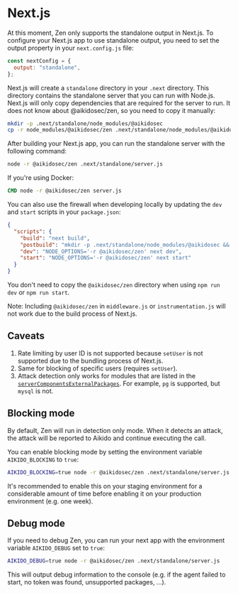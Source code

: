 # Next.js

At this moment, Zen only supports the standalone output in Next.js. To configure your Next.js app to use standalone output, you need to set the output property in your `next.config.js` file:

```js
const nextConfig = {
  output: "standalone",
};
```

Next.js will create a `standalone` directory in your `.next` directory. This directory contains the standalone server that you can run with Node.js. Next.js will only copy dependencies that are required for the server to run. It does not know about @aikidosec/zen, so you need to copy it manually:

```sh
mkdir -p .next/standalone/node_modules/@aikidosec
cp -r node_modules/@aikidosec/zen .next/standalone/node_modules/@aikidosec
```

After building your Next.js app, you can run the standalone server with the following command:

```sh
node -r @aikidosec/zen .next/standalone/server.js
```

If you're using Docker:

```Dockerfile
CMD node -r @aikidosec/zen server.js
```

You can also use the firewall when developing locally by updating the `dev` and `start` scripts in your `package.json`:

```json
{
  "scripts": {
    "build": "next build",
    "postbuild": "mkdir -p .next/standalone/node_modules/@aikidosec && cp -r node_modules/@aikidosec/zen .next/standalone/node_modules/@aikidosec",
    "dev": "NODE_OPTIONS='-r @aikidosec/zen' next dev",
    "start": "NODE_OPTIONS='-r @aikidosec/zen' next start"
  }
}
```

You don't need to copy the `@aikidosec/zen` directory when using `npm run dev` or `npm run start`.

Note: Including `@aikidosec/zen` in `middleware.js` or `instrumentation.js` will not work due to the build process of Next.js.

## Caveats

1. Rate limiting by user ID is not supported because `setUser` is not supported due to the bundling process of Next.js.
2. Same for blocking of specific users (requires `setUser`).
3. Attack detection only works for modules that are listed in the [`serverComponentsExternalPackages`](https://nextjs.org/docs/app/api-reference/next-config-js/serverComponentsExternalPackages). For example, `pg` is supported, but `mysql` is not.

## Blocking mode

By default, Zen will run in detection only mode. When it detects an attack, the attack will be reported to Aikido and continue executing the call.

You can enable blocking mode by setting the environment variable `AIKIDO_BLOCKING` to `true`:

```sh
AIKIDO_BLOCKING=true node -r @aikidosec/zen .next/standalone/server.js
```

It's recommended to enable this on your staging environment for a considerable amount of time before enabling it on your production environment (e.g. one week).

## Debug mode

If you need to debug Zen, you can run your next app with the environment variable `AIKIDO_DEBUG` set to `true`:

```sh
AIKIDO_DEBUG=true node -r @aikidosec/zen .next/standalone/server.js
```

This will output debug information to the console (e.g. if the agent failed to start, no token was found, unsupported packages, ...).

